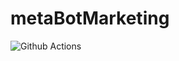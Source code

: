 # metaBotMarketing

![Github Actions](https://github.com/chungisaac/metaBotMarketing/actions/workflows/meta_post.yml/badge.svg)

